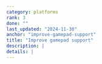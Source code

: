 ```yaml
---
category: platforms
rank: 3
done: ""
last_updated: "2024-11-30"
anchor: "improve-gamepad-support"
title: "Improve gamepad support"
description: |
details: |
---
```

